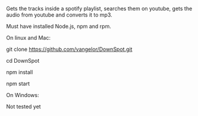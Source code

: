 Gets the tracks inside a spotify playlist, searches them on youtube, gets the audio from youtube and converts it to mp3.

Must have installed Node.js, npm and rpm.

On linux and Mac:

git clone https://github.com/vangelor/DownSpot.git

cd DownSpot

npm install

npm start


On Windows:

Not tested yet

